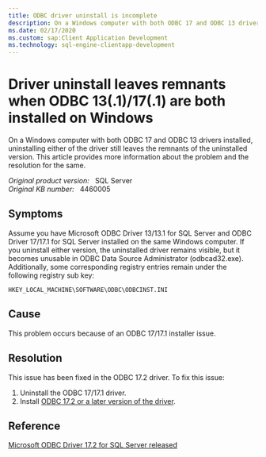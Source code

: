 ```yaml
---
title: ODBC driver uninstall is incomplete
description: On a Windows computer with both ODBC 17 and ODBC 13 drivers installed, uninstalling either of the driver still leaves the remnants of the uninstalled version. This article provides more information about the problem and the resolution for the same.
ms.date: 02/17/2020
ms.custom: sap:Client Application Development
ms.technology: sql-engine-clientapp-development
---
```

# Driver uninstall leaves remnants when ODBC 13(.1)/17(.1) are both installed on Windows

On a Windows computer with both ODBC 17 and ODBC 13 drivers installed, uninstalling either of the driver still leaves the remnants of the uninstalled version. This article provides more information about the problem and the resolution for the same.

_Original product version:_ &nbsp; SQL Server  
_Original KB number:_ &nbsp; 4460005

## Symptoms

Assume you have Microsoft ODBC Driver 13/13.1 for SQL Server and ODBC Driver 17/17.1 for SQL Server installed on the same Windows computer. If you uninstall either version, the uninstalled driver remains visible, but it becomes unusable in ODBC Data Source Administrator (odbcad32.exe). Additionally, some corresponding registry entries remain under the following registry sub key:

`HKEY_LOCAL_MACHINE\SOFTWARE\ODBC\ODBCINST.INI`

## Cause

This problem occurs because of an ODBC 17/17.1 installer issue.

## Resolution

This issue has been fixed in the ODBC 17.2 driver. To fix this issue:

1. Uninstall the ODBC 17/17.1 driver.
2. Install [ODBC 17.2 or a later version of the driver](/sql/connect/odbc/download-odbc-driver-for-sql-server).

## Reference

[Microsoft ODBC Driver 17.2 for SQL Server released](/archive/blogs/sqlnativeclient/odbc-driver-17-2-for-sql-server-released)
